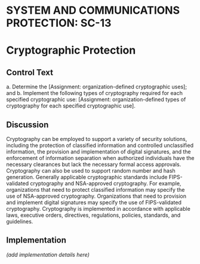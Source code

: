 # SYSTEM AND COMMUNICATIONS PROTECTION: SC-13
# Cryptographic Protection

## Control Text


a. Determine the [Assignment: organization-defined cryptographic uses]; and
b. Implement the following types of cryptography required for each specified cryptographic use: [Assignment: organization-defined types of cryptography for each specified cryptographic use].

## Discussion

Cryptography can be employed to support a variety of security solutions, including the protection of classified information and controlled unclassified information, the provision and implementation of digital signatures, and the enforcement of information separation when authorized individuals have the necessary clearances but lack the necessary formal access approvals. Cryptography can also be used to support random number and hash generation. Generally applicable cryptographic standards include FIPS-validated cryptography and NSA-approved cryptography. For example, organizations that need to protect classified information may specify the use of NSA-approved cryptography. Organizations that need to provision and implement digital signatures may specify the use of FIPS-validated cryptography. Cryptography is implemented in accordance with applicable laws, executive orders, directives, regulations, policies, standards, and guidelines.

## Implementation

_(add implementation details here)_